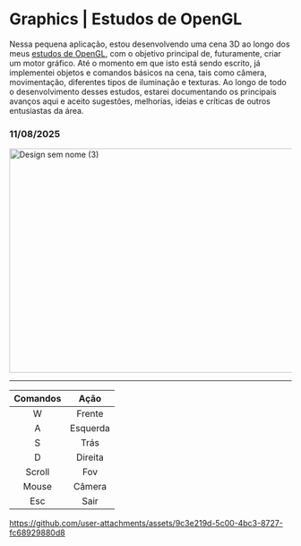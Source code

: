 # Graphics | Estudos de OpenGL

Nessa pequena aplicação, estou desenvolvendo uma cena 3D ao longo dos meus [estudos de OpenGL](https://learnopengl.com/), com o objetivo principal de, futuramente, criar um motor gráfico. Até o momento em que isto está sendo escrito, já implementei objetos e comandos básicos na cena, tais como câmera, movimentação, diferentes tipos de iluminação e texturas. Ao longo de todo o desenvolvimento desses estudos, estarei documentando os principais avanços aqui e aceito sugestões, melhorias, ideias e críticas de outros entusiastas da área.

### 11/08/2025
<img width="900" height="400" alt="Design sem nome (3)" src="https://github.com/user-attachments/assets/319862c8-2ac7-453e-a4af-bdc88cf8f3f4" />

***
Comandos | Ação
:---: | :---:
W | Frente
A | Esquerda
S | Trás
D | Direita
Scroll | Fov
Mouse | Câmera
Esc | Sair

https://github.com/user-attachments/assets/9c3e219d-5c00-4bc3-8727-fc68929880d8

